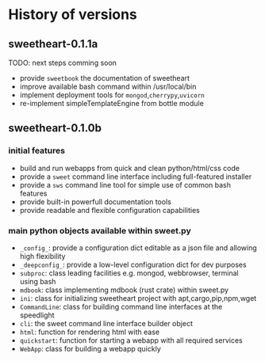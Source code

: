 # History of versions

## sweetheart-0.1.1a

TODO: next steps comming soon

- provide `sweetbook` the documentation of sweetheart
- improve available bash command within /usr/local/bin 
- implement deployment tools for `mongod`,`cherrypy`,`uvicorn`
- re-implement simpleTemplateEngine from bottle module

## sweetheart-0.1.0b

### initial features

- build and run webapps from quick and clean python/html/css code
- provide a `sweet` command line interface including full-featured installer
- provide a `sws` command line tool for simple use of common bash features
- provide built-in powerfull documentation tools
- provide readable and flexible configuration capabilities

### main python objects available within sweet.py

- `_config_`: provide a configuration dict editable as a json file and allowing high flexibility
- `_deepconfig_`: provide a low-level configuration dict for dev purposes
- `subproc`: class leading facilities e.g. mongod, webbrowser, terminal using bash
- `mdbook`: class implementing mdbook (rust crate) within sweet.py
- `ini`: class for initializing sweetheart project with apt,cargo,pip,npm,wget
- `CommandLine`: class for building command line interfaces at the speedlight
- `cli`: the sweet command line interface builder object
- `html`: function for rendering html with ease
- `quickstart`: function for starting a webapp with all required services
- `WebApp`: class for building a webapp quickly
